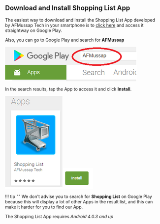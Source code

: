 ## Download and Install Shopping List App

The easiest way to download and install the Shopping List App developed by AFMussap Tech in your smartphone is to [click here](https://play.google.com/store/apps/details?id=mussapappsshoppinglist.fmussap.com.shoppinglist) and access it straightway on Google Play. 

Also, you can go to Google Play and search for **AFMussap**

![](/images/google-play-search.png)

In the search results, tap the App to access it and click **Install**.

![](/images/Tap-App.png)![](/images/Install.png)

!!! tip ""
	We don't advise you to search for **Shopping List** on Google Play because this will display a lot of other Apps in the result list, and this can make it harder for you to find our App. 
	
The Shopping List App requires *Android 4.0.3 and up*
